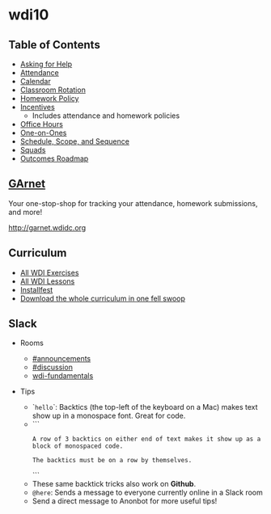 # wdi10

## Table of Contents

- [Asking for Help](asking-for-help.md)
- [Attendance](attendance.md)
- [Calendar](http://ga-dc.github.io/wdi10/calendar.html)
- [Classroom Rotation](classroom-rotation.md)
- [Homework Policy](homework-policy.md)
- [Incentives](incentives.md)
  - Includes attendance and homework policies
- [Office Hours](office-hours.md)
- [One-on-Ones](one-on-ones.md)
- [Schedule, Scope, and Sequence](scope-and-sequence.md)
- [Squads](squads.md)
- [Outcomes Roadmap](https://docs.google.com/document/d/1uxq2Z_UPrlUJSlSGXgOWfC-A-3F6tWdzd1uqMxcaktA/edit)

## [GArnet](http://garnet.wdidc.org)

Your one-stop-shop for tracking your attendance, homework submissions, and more!

http://garnet.wdidc.org

## Curriculum

- [All WDI Exercises](http://repotagger.github.io?name=ga-wdi-exercises)
- [All WDI Lessons](http://repotagger.github.io?name=ga-wdi-lessons)
- [Installfest](https://github.com/ga-dc/installfest)
- [Download the whole curriculum in one fell swoop](https://github.com/ga-dc/curriculum-collector)

## Slack

- Rooms
  - [#announcements](https://wdidc10.slack.com/archives/announcements)
  - [#discussion](https://wdidc10.slack.com/archives/discussion)
  - [wdi-fundamentals](https://ga-students.slack.com/messages/wdi-fundamentals/)

- Tips
  - \``hello`\`: Backtics (the top-left of the keyboard on a Mac) makes text show up in a monospace font. Great for code.
  - \`\`\`
    ```
    A row of 3 backtics on either end of text makes it show up as a block of monospaced code.

    The backtics must be on a row by themselves.
    ```
    \`\`\`
  - These same backtick tricks also work on **Github**.
  - `@here`: Sends a message to everyone currently online in a Slack room
  - Send a direct message to Anonbot for more useful tips!
